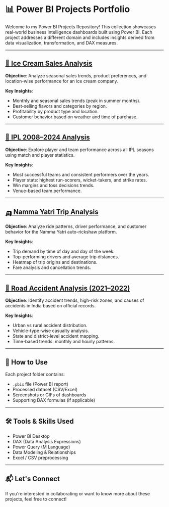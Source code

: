 # 📊 Power BI Projects Portfolio

Welcome to my Power BI Projects Repository! This collection showcases real-world business intelligence dashboards built using Power BI. Each project addresses a different domain and includes insights derived from data visualization, transformation, and DAX measures.

---

## [🧁 Ice Cream Sales Analysis](https://github.com/Sumanth376/Power-BI-Projects/tree/main/Ice%20Cream%20Sales%20Analysis)

**Objective**: Analyze seasonal sales trends, product preferences, and location-wise performance for an ice cream company.

**Key Insights**:
- Monthly and seasonal sales trends (peak in summer months).
- Best-selling flavors and categories by region.
- Profitability by product type and location.
- Customer behavior based on weather and time of purchase.

---

## [🏏 IPL 2008–2024 Analysis](https://github.com/Sumanth376/Power-BI-Projects/tree/main/IPL%20analysis)

**Objective**: Explore player and team performance across all IPL seasons using match and player statistics.

**Key Insights**:
- Most successful teams and consistent performers over the years.
- Player stats: highest run-scorers, wicket-takers, and strike rates.
- Win margins and toss decisions trends.
- Venue-based team performance.

---

## [🛺 Namma Yatri Trip Analysis](https://github.com/Sumanth376/Power-BI-Projects/tree/main/Namma%20Yatri%20Dashboard)

**Objective**: Analyze ride patterns, driver performance, and customer behavior for the Namma Yatri auto-rickshaw platform.

**Key Insights**:
- Trip demand by time of day and day of the week.
- Top-performing drivers and average trip distances.
- Heatmap of trip origins and destinations.
- Fare analysis and cancellation trends.

---

## [🚧 Road Accident Analysis (2021–2022)](https://github.com/Sumanth376/Power-BI-Projects/tree/main/Road%20Accident%20Analysis)

**Objective**: Identify accident trends, high-risk zones, and causes of accidents in India based on official records.

**Key Insights**:
- Urban vs rural accident distribution.
- Vehicle-type-wise casualty analysis.
- State and district-level accident mapping.
- Time-based trends: monthly and hourly patterns.

---

## 📂 How to Use

Each project folder contains:
- `.pbix` file (Power BI report)
- Processed dataset (CSV/Excel)
- Screenshots or GIFs of dashboards
- Supporting DAX formulas (if applicable)

---

## 🛠️ Tools & Skills Used

- Power BI Desktop
- DAX (Data Analysis Expressions)
- Power Query (M Language)
- Data Modeling & Relationships
- Excel / CSV preprocessing

---

## 📬 Let's Connect

If you're interested in collaborating or want to know more about these projects, feel free to connect!
